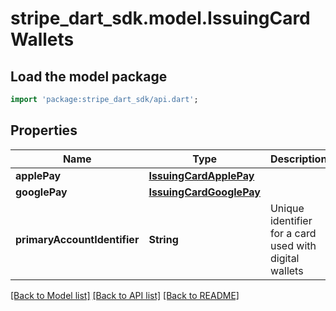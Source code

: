 # stripe_dart_sdk.model.IssuingCardWallets

## Load the model package
```dart
import 'package:stripe_dart_sdk/api.dart';
```

## Properties
Name | Type | Description | Notes
------------ | ------------- | ------------- | -------------
**applePay** | [**IssuingCardApplePay**](IssuingCardApplePay.md) |  | 
**googlePay** | [**IssuingCardGooglePay**](IssuingCardGooglePay.md) |  | 
**primaryAccountIdentifier** | **String** | Unique identifier for a card used with digital wallets | [optional] 

[[Back to Model list]](../README.md#documentation-for-models) [[Back to API list]](../README.md#documentation-for-api-endpoints) [[Back to README]](../README.md)


